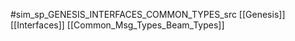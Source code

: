 #sim_sp_GENESIS_INTERFACES_COMMON_TYPES_src
[[Genesis]]
[[Interfaces]]
[[Common_Msg_Types_Beam_Types]]
